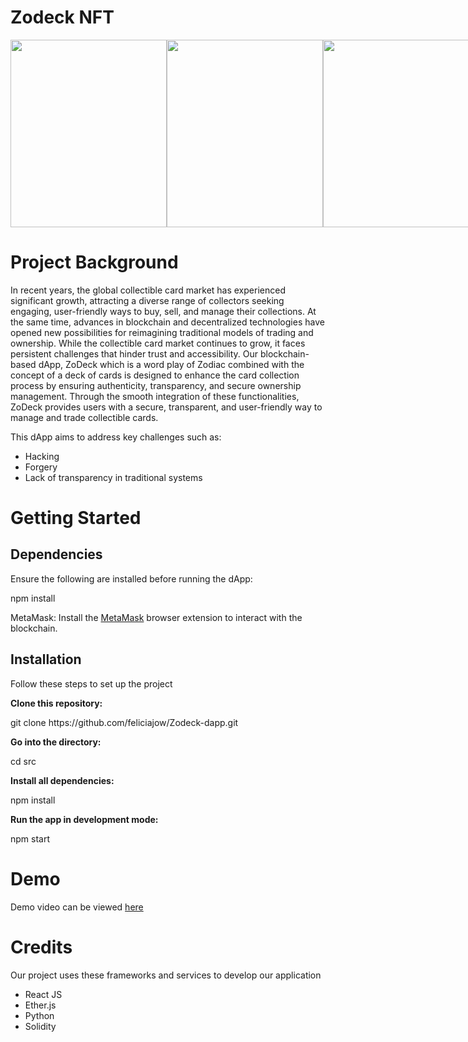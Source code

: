 # Zodeck NFT
<div style="display: flex; justify-content: space-around;">
  <img src="https://green-manual-badger-37.mypinata.cloud/ipfs/bafybeieekyeswj6zymcmwzcn7kyiysffsj3dxwfmnd74iul3fty5wa5lfi" width="250" height="300">
  <img src="https://green-manual-badger-37.mypinata.cloud/ipfs/bafybeifcl3rimhqleeqslsl6xiqe27vnauzetim2jyhsmojuu56qtujj6y" width="250" height="300">
  <img src="https://green-manual-badger-37.mypinata.cloud/ipfs/bafybeiex2j22icov5osf54fptui733zgmwlx6i3ui6uawyuubt5tpyvbye" width="250" height="300">
</div>

# Project Background
In recent years, the global collectible card market has experienced significant growth, attracting a diverse range of collectors seeking engaging, user-friendly ways to buy, sell, and manage their collections. At the same time, advances in blockchain and decentralized technologies have opened new possibilities for reimagining traditional models of trading and ownership.
While the collectible card market continues to grow, it faces persistent challenges that hinder trust and accessibility. Our blockchain-based dApp, ZoDeck which is a word play of Zodiac combined with the concept of a deck of cards is designed to enhance the card collection process by ensuring authenticity, transparency, and secure ownership management. Through the smooth integration of these functionalities, ZoDeck provides users with a secure, transparent, and user-friendly way to manage and trade collectible cards. 
<p>This dApp aims to address key challenges such as:</p>
  <ul>
    <li>Hacking</li>
    <li>Forgery</li>
    <li>Lack of transparency in traditional systems</li>
  </ul>

# Getting Started

<h2>Dependencies</h2>
Ensure the following are installed before running the dApp: 
<p>npm install</p>
<p>MetaMask: Install the <a href="https://metamask.io/">MetaMask</a> browser extension to interact with the blockchain.</p>

<h2>Installation</h2>
<p>Follow these steps to set up the project</p>
<b>Clone this repository:</b>
<p>git clone https://github.com/feliciajow/Zodeck-dapp.git</p>

<b>Go into the directory:</b>
<p>cd src</p>

<b>Install all dependencies:</b>
<p>npm install</p>

<b>Run the app in development mode:</b>
<p>npm start</p>


# Demo
Demo video can be viewed <a href="https://www.youtube.com/watch?v=c_6BCVGJVcA">here</a>

# Credits
Our project uses these frameworks and services to develop our application
 <ul>
    <li>React JS</li>
    <li>Ether.js</li>
    <li>Python</li>
    <li>Solidity</li>
  </ul>
